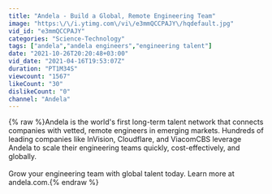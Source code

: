 ```yaml
---
title: "Andela - Build a Global, Remote Engineering Team"
image: "https:\/\/i.ytimg.com\/vi\/e3mmQCCPAJY\/hqdefault.jpg"
vid_id: "e3mmQCCPAJY"
categories: "Science-Technology"
tags: ["andela","andela engineers","engineering talent"]
date: "2021-10-26T20:20:48+03:00"
vid_date: "2021-04-16T19:53:07Z"
duration: "PT1M34S"
viewcount: "1567"
likeCount: "30"
dislikeCount: "0"
channel: "Andela"
---
```

{% raw %}Andela is the world's first long-term talent network that connects companies with vetted, remote engineers in emerging markets. Hundreds of leading companies like InVision, Cloudflare, and ViacomCBS leverage Andela to scale their engineering teams quickly, cost-effectively, and globally. <br /><br />Grow your engineering team with global talent today. Learn more at andela.com.{% endraw %}
